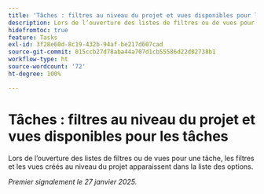 ```yaml
---
title: 'Tâches : filtres au niveau du projet et vues disponibles pour les tâches'
description: Lors de l’ouverture des listes de filtres ou de vues pour une tâche, les filtres et les vues créés au niveau du projet apparaissent dans la liste des options.
hidefromtoc: true
feature: Tasks
exl-id: 3f28e60d-8c19-432b-94af-be217d607cad
source-git-commit: 015ccb27d78aba44a707d1cb55586d22d02738b1
workflow-type: ht
source-wordcount: '72'
ht-degree: 100%

---
```


# Tâches : filtres au niveau du projet et vues disponibles pour les tâches

Lors de l’ouverture des listes de filtres ou de vues pour une tâche, les filtres et les vues créés au niveau du projet apparaissent dans la liste des options.

_Premier signalement le 27 janvier 2025._
